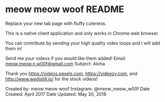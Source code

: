 # meow meow woof README
Replace your new tab page with fluffy cuteness.

This is a native client application and only works in Chrome web browser.

You can contribute by sending your high quality video loops and I will add them in!

Send me your videos if you would like them added!
Email: meow.meow.n.w00f@gmail.com 
Subject: Aloha

Thank you https://videos.pexels.com, https://videezy.com, and http://www.wedistill.io/ for the stock videos! 

Created by: meow meow woof
Instagram: @meow_meow_w00f
Date Created: April 2017
Date Updated: May 30, 2018
